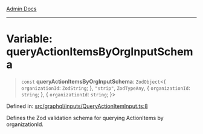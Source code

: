 [Admin Docs](/)

***

# Variable: queryActionItemsByOrgInputSchema

> `const` **queryActionItemsByOrgInputSchema**: `ZodObject`\<\{ `organizationId`: `ZodString`; \}, `"strip"`, `ZodTypeAny`, \{ `organizationId`: `string`; \}, \{ `organizationId`: `string`; \}\>

Defined in: [src/graphql/inputs/QueryActionItemInput.ts:8](https://github.com/Sourya07/talawa-api/blob/aac5f782223414da32542752c1be099f0b872196/src/graphql/inputs/QueryActionItemInput.ts#L8)

Defines the Zod validation schema for querying ActionItems by organizationId.
